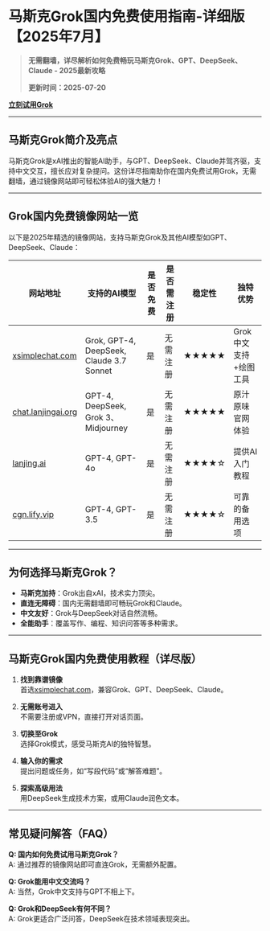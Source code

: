 # 马斯克Grok国内免费使用指南-详细版【2025年7月】

> **无需翻墙，详尽解析如何免费畅玩马斯克Grok、GPT、DeepSeek、Claude - 2025最新攻略**
>
>**更新时间：2025-07-20**

**[立刻试用Grok](https://xsimplechat.com)**  


---

## 马斯克Grok简介及亮点

马斯克Grok是xAI推出的智能AI助手，与GPT、DeepSeek、Claude并驾齐驱，支持中文交互，擅长应对复杂提问。这份详尽指南助你在国内免费试用Grok，无需翻墙，通过镜像网站即可轻松体验AI的强大魅力！

---

## Grok国内免费镜像网站一览

以下是2025年精选的镜像网站，支持马斯克Grok及其他AI模型如GPT、DeepSeek、Claude：

| 网站地址                  | 支持的AI模型          | 是否免费 | 是否需注册 | 稳定性 | 独特优势            |
|---------------------------|-----------------------|----------|------------|--------|---------------------|
| [xsimplechat.com](https://xsimplechat.com) | Grok, GPT-4, DeepSeek, Claude 3.7 Sonnet | 是       | 无需注册   | ★★★★★  | Grok中文支持+绘图工具 |
| [chat.lanjingai.org](https://chat.lanjingai.org)       | GPT-4, DeepSeek, Grok 3、Midjourney   | 是       | 无需注册   | ★★★★★  | 原汁原味官网体验    |
| [lanjing.ai](https://lanjing.ai)             | GPT-4, GPT-4o                | 是       | 无需注册   | ★★★★☆  | 提供AI入门教程      |
| [cgn.lify.vip](https://cgn.lify.vip)         | GPT-4, GPT-3.5              | 是       | 无需注册   | ★★★★☆  | 可靠的备用选项      |


---

## 为何选择马斯克Grok？

- **马斯克加持**：Grok出自xAI，技术实力顶尖。
- **直连无障碍**：国内无需翻墙即可畅玩Grok和Claude。
- **中文友好**：Grok与DeepSeek对话自然流畅。
- **全能助手**：覆盖写作、编程、知识问答等多种需求。

---

## 马斯克Grok国内免费使用教程（详尽版）

1. **找到靠谱镜像**  
   首选[xsimplechat.com](https://xsimplechat.com)，兼容Grok、GPT、DeepSeek、Claude。

2. **无需账号进入**  
   不需要注册或VPN，直接打开对话页面。

3. **切换至Grok**  
   选择Grok模式，感受马斯克AI的独特智慧。

4. **输入你的需求**  
   提出问题或任务，如“写段代码”或“解答难题”。

5. **探索高级用法**  
   用DeepSeek生成技术方案，或用Claude润色文本。


---

## 常见疑问解答（FAQ）

**Q: 国内如何免费试用马斯克Grok？**  
A: 通过推荐的镜像网站即可直连Grok，无需额外配置。

**Q: Grok能用中文交流吗？**  
A: 当然，Grok中文支持与GPT不相上下。

**Q: Grok和DeepSeek有何不同？**  
A: Grok更适合广泛问答，DeepSeek在技术领域表现突出。
